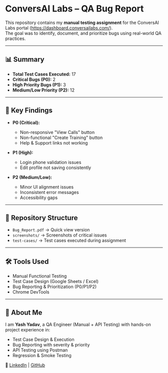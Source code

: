 # ConversAI Labs – QA Bug Report

This repository contains my **manual testing assignment** for the ConversAI Labs portal (https://dashboard.conversailabs.com/).  
The goal was to identify, document, and prioritize bugs using real-world QA practices.

---

## 📊 Summary
- **Total Test Cases Executed:** 17  
- **Critical Bugs (P0):** 2  
- **High Priority Bugs (P1):** 3  
- **Medium/Low Priority (P2):** 12  

---

## 🐞 Key Findings
- **P0 (Critical):**
  - Non-responsive "View Calls" button
  - Non-functional "Create Training" button
  - Help & Support links not working

- **P1 (High):**
  - Login phone validation issues
  - Edit profile not saving consistently

- **P2 (Medium/Low):**
  - Minor UI alignment issues
  - Inconsistent error messages
  - Accessibility gaps

---

## 📂 Repository Structure
- `Bug_Report.pdf` → Quick view version  
- `screenshots/` → Screenshots of critical issues  
- `test-cases/` → Test cases executed during assignment  

---

## 🛠 Tools Used
- Manual Functional Testing
- Test Case Design (Google Sheets / Excel)
- Bug Reporting & Prioritization (P0/P1/P2)
- Chrome DevTools

---

## 🚀 About Me
I am **Yash Yadav**, a QA Engineer (Manual + API Testing) with hands-on project experience in:  
- Test Case Design & Execution  
- Bug Reporting with severity & priority  
- API Testing using Postman  
- Regression & Smoke Testing  

🔗 [LinkedIn](https://linkedin.com/in/yash-yadav-11y) | [GitHub](https://github.com/YadavYash8185)
